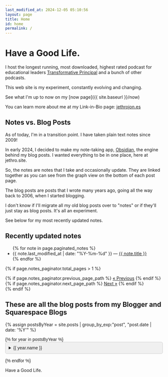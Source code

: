 ```yaml
---
last_modified_at: 2024-12-05 05:10:56
layout: page
title: Home
id: home
permalink: /
---
```


# Have a Good Life.

I host the longest running, most downloaded, highest rated podcast for educational leaders [Transformative Principal](https://transformativeprincipal.org) and a bunch of other podcasts. 

This web site is my experiment, constantly evolving and changing. 

See what I'm up to now on my [now page]({{ site.baseurl }}/now)

You can learn more about me at my Link-in-Bio page: [jethrojon.es](https://jethrojon.es)

## Notes vs. Blog Posts
As of today, I'm in a transition point. I have taken plain text notes since 2009!

In early 2024, I decided to make my note-taking app, [Obsidian](https://obsidian.md), the engine behind my blog posts. I wanted everything to be in one place, here at jethro.site.

So, the notes are notes that I take and occasionally update. They are linked together as you can see from the graph view on the bottom of each post page. 

The blog posts are posts that I wrote many years ago, going all the way back to 2006, when I started blogging. 

I don't know if I'll migrate all my old blog posts over to "notes" or if they'll just stay as blog posts. It's all an experiment. 

See below for my most recently updated notes.

## Recently updated notes

<ul>
  {% for note in page.paginated_notes %}
    <li>
      {{ note.last_modified_at | date: "%Y-%m-%d" }} — <a class="internal-link" href="{{ site.baseurl }}{{ note.url }}">{{ note.title }}</a>
    </li>
  {% endfor %}
</ul>

{% if page.notes_paginator.total_pages > 1 %}
<div class="pagination">
  {% if page.notes_paginator.previous_page_path %}
    <a href="{{ site.baseurl }}{{ page.notes_paginator.previous_page_path }}">&laquo; Previous</a>
  {% endif %}
  {% if page.notes_paginator.next_page_path %}
    <a href="{{ site.baseurl }}{{ page.notes_paginator.next_page_path }}">Next &raquo;</a>
  {% endif %}
</div>
{% endif %}



## These are all the blog posts from my Blogger and Squarespace Blogs
<style>
.blog-posts {
  font-family: Arial, sans-serif;
}

.year-details, .month-details {
  margin-bottom: 1em;
}

.year-summary, .month-summary {
  cursor: pointer;
  background-color: #f0f0f0;
  padding: 10px;
  border-radius: 5px;
  border: 1px solid #ccc;
}

.year-summary:hover, .month-summary:hover {
  background-color: #e0e0e0;
}

.month-list {
  padding-left: 20px; /* Indent month list */
}

.post-list {
  list-style-type: none; /* Remove bullet points */
  padding-left: 0; /* Remove default padding */
}

.post-list li {
  margin: 5px 0; /* Space between posts */
}

.post-date {
  font-size: 0.9em; /* Smaller font for date */
  color: #666; /* Lighter color for date */
}
</style>
{% assign postsByYear = site.posts | group_by_exp:"post", "post.date | date: '%Y'" %}

<div class="blog-posts">
  {% for year in postsByYear %}
  <details class="year-details">
    <summary class="year-summary">{{ year.name }}</summary>
    
    {% assign postsByMonth = year.items | group_by_exp:"post", "post.date | date: '%B'" %}
    
    <div class="month-list">
      {% for month in postsByMonth %}
      <details class="month-details">
        <summary class="month-summary">{{ month.name }}</summary>
        <ul class="post-list">
          {% for post in month.items %}
          <li>
            <a href="{{ post.url }}">{{ post.title }}</a>
            <span class="post-date">{{ post.date | date: "%B %d, %Y" }}</span>
          </li>
          {% endfor %}
        </ul>
      </details>
      {% endfor %}
    </div>
  </details>
  {% endfor %}
</div>

Have a Good Life.

<style>
  .wrapper {
    max-width: 46em;
  }
</style>
